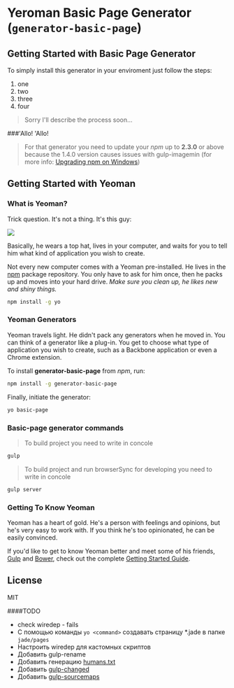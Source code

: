 # Yeroman Basic Page Generator (`generator-basic-page`)
## Getting Started with Basic Page Generator
To simply install this generator in your enviroment just follow the steps:

1. one
2. two
3. three
4. four

> Sorry I'll describe the process soon...

###'Allo! 'Allo!
> For that generator you need to update your *npm* up to **2.3.0** or above because the 1.4.0 version causes issues with gulp-imagemin (for more info: [Upgrading npm on Windows])

## Getting Started with Yeoman

### What is Yeoman?

Trick question. It's not a thing. It's this guy:

![](http://i.imgur.com/JHaAlBJ.png)

Basically, he wears a top hat, lives in your computer, and waits for you to tell him what kind of application you wish to create.

Not every new computer comes with a Yeoman pre-installed. He lives in the [npm] package repository. You only have to ask for him once, then he packs up and moves into your hard drive. *Make sure you clean up, he likes new and shiny things.*

```bash
npm install -g yo
```

### Yeoman Generators

Yeoman travels light. He didn't pack any generators when he moved in. You can think of a generator like a plug-in. You get to choose what type of application you wish to create, such as a Backbone application or even a Chrome extension.

To install **generator-basic-page** from *npm*, run:

```bash
npm install -g generator-basic-page
```

Finally, initiate the generator:

```bash
yo basic-page
```

### Basic-page generator commands

> To build project you need to write in concole

```bash
gulp
```

> To build project and run browserSync for developing you need to write in concole

```bash
gulp server
```

### Getting To Know Yeoman

Yeoman has a heart of gold. He's a person with feelings and opinions, but he's very easy to work with. If you think he's too opinionated, he can be easily convinced.

If you'd like to get to know Yeoman better and meet some of his friends, [Gulp] and [Bower], check out the complete [Getting Started Guide].


## License

MIT

####TODO
- check wiredep - fails
- C помощью команды `yo <command>` создавать страницу *.jade в папке `jade/pages`
- Настроить wiredep для кастомных скриптов
- Добавить gulp-rename
- Добавить генерацию [humans.txt]
- Добавить [gulp-changed]
- Добавить [gulp-sourcemaps]

[Upgrading npm on Windows]: https://github.com/npm/npm/wiki/Troubleshooting#upgrading-on-windows
[Yeoman]: http://yeoman.io
[npm]: https://npmjs.org
[Gulp]: http://gulpjs.com/
[Bower]: http://bower.io
[Getting Started Guide]: https://github.com/yeoman/yeoman/wiki/Getting-Started
[humans.txt]: https://github.com/haydenbleasel/gulp-humans
[gulp-changed]: https://www.npmjs.com/package/gulp-changed#readme
[gulp-sourcemaps]: https://www.npmjs.com/package/gulp-sourcemaps
